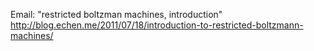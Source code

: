 

Email: "restricted boltzman machines, introduction"
http://blog.echen.me/2011/07/18/introduction-to-restricted-boltzmann-machines/